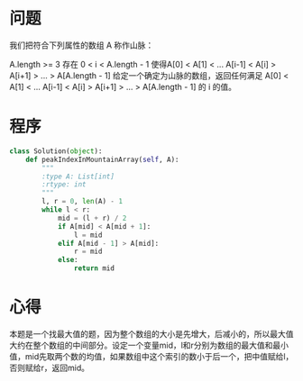 # 问题
我们把符合下列属性的数组 A 称作山脉：

A.length >= 3
存在 0 < i < A.length - 1 使得A[0] < A[1] < ... A[i-1] < A[i] > A[i+1] > ... > A[A.length - 1]
给定一个确定为山脉的数组，返回任何满足 A[0] < A[1] < ... A[i-1] < A[i] > A[i+1] > ... > A[A.length - 1] 的 i 的值。

# 程序
```Python
class Solution(object):
    def peakIndexInMountainArray(self, A):
        """
        :type A: List[int]
        :rtype: int
        """
        l, r = 0, len(A) - 1
        while l < r:
            mid = (l + r) / 2
            if A[mid] < A[mid + 1]:
                l = mid
            elif A[mid - 1] > A[mid]:
                r = mid
            else:
                return mid
```
# 心得
本题是一个找最大值的题，因为整个数组的大小是先增大，后减小的，所以最大值大约在整个数组的中间部分。设定一个变量mid，l和r分别为数组的最大值和最小值，mid先取两个数的均值，如果数组中这个索引的数小于后一个，把中值赋给l，否则赋给r，返回mid。